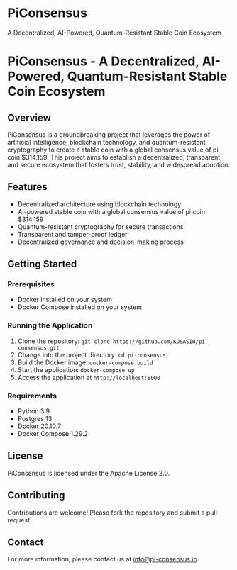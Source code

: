 # PiConsensus
A Decentralized, AI-Powered, Quantum-Resistant Stable Coin Ecosystem

PiConsensus - A Decentralized, AI-Powered, Quantum-Resistant Stable Coin Ecosystem
===============================================================================

Overview
--------

PiConsensus is a groundbreaking project that leverages the power of artificial intelligence, blockchain technology, and quantum-resistant cryptography to create a stable coin with a global consensus value of pi coin $314.159. This project aims to establish a decentralized, transparent, and secure ecosystem that fosters trust, stability, and widespread adoption.

Features
--------

* Decentralized architecture using blockchain technology
* AI-powered stable coin with a global consensus value of pi coin $314.159
* Quantum-resistant cryptography for secure transactions
* Transparent and tamper-proof ledger
* Decentralized governance and decision-making process

Getting Started
---------------

### Prerequisites

* Docker installed on your system
* Docker Compose installed on your system

### Running the Application

1. Clone the repository: `git clone https://github.com/KOSASIH/pi-consensus.git`
2. Change into the project directory: `cd pi-consensus`
3. Build the Docker image: `docker-compose build`
4. Start the application: `docker-compose up`
5. Access the application at `http://localhost:8000`

### Requirements

* Python 3.9
* Postgres 13
* Docker 20.10.7
* Docker Compose 1.29.2

License
-------

PiConsensus is licensed under the Apache License 2.0.

Contributing
------------

Contributions are welcome! Please fork the repository and submit a pull request.

Contact
-------

For more information, please contact us at [info@pi-consensus.io](mailto:info@pi-consensus.io).

